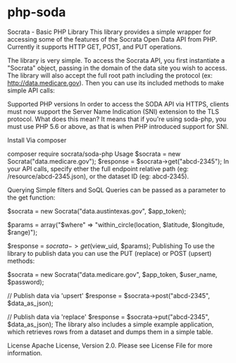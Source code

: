 # php-soda
Socrata - Basic PHP Library
This library provides a simple wrapper for accessing some of the features of the Socrata Open Data API from PHP. Currently it supports HTTP GET, POST, and PUT operations.

The library is very simple. To access the Socrata API, you first instantiate a "Socrata" object, passing in the domain of the data site you wish to access. The library will also accept the full root path including the protocol (ex: http://data.medicare.gov). Then you can use its included methods to make simple API calls:

Supported PHP versions
In order to access the SODA API via HTTPS, clients must now support the Server Name Indication (SNI) extension to the TLS protocol. What does this mean? It means that if you're using soda-php, you must use PHP 5.6 or above, as that is when PHP introduced support for SNI.

Install
Via composer

composer require socrata/soda-php
Usage
$socrata = new Socrata("data.medicare.gov");
$response = $socrata->get("abcd-2345");
In your API calls, specify ether the full endpoint relative path (eg: /resource/abcd-2345.json), or the dataset ID (eg: abcd-2345).

Querying
Simple filters and SoQL Queries can be passed as a parameter to the get function:

$socrata = new Socrata("data.austintexas.gov", $app_token);

$params = array("\$where" => "within_circle(location, $latitude, $longitude, $range)");

$response = $socrata->get($view_uid, $params);
Publishing
To use the library to publish data you can use the PUT (replace) or POST (upsert) methods:

$socrata = new Socrata("data.medicare.gov", $app_token, $user_name, $password);

// Publish data via 'upsert'
$response = $socrata->post("abcd-2345", $data_as_json);

// Publish data via 'replace'
$response = $socrata->put("abcd-2345", $data_as_json);
The library also includes a simple example application, which retrieves rows from a dataset and dumps them in a simple table.

License
Apache License, Version 2.0. Please see License File for more information.
